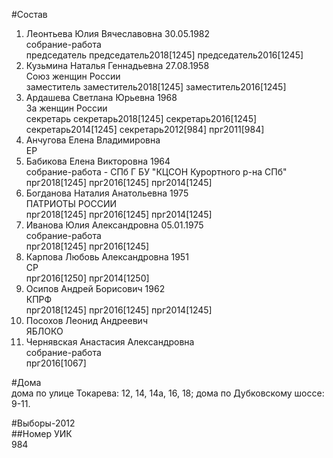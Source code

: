 #Состав  
1. Леонтьева Юлия Вячеславовна 30.05.1982  
    собрание-работа  
    председатель председатель2018[1245] председатель2016[1245]  
2. Кузьмина Наталья Геннадьевна 27.08.1958  
    Союз женщин России  
    заместитель заместитель2018[1245] заместитель2016[1245]  
3. Ардашева Светлана Юрьевна 1968  
    За женщин России  
    секретарь секретарь2018[1245] секретарь2016[1245] секретарь2014[1245] секретарь2012[984] прг2011[984]  
4. Анчугова Елена Владимировна  
    ЕР  
5. Бабикова Елена Викторовна 1964  
    собрание-работа - СПб Г БУ "КЦСОН Курортного р-на СПб"  
    прг2018[1245] прг2016[1245] прг2014[1245]  
6. Богданова Наталия Анатольевна 1975  
    ПАТРИОТЫ РОССИИ  
    прг2018[1245] прг2016[1245] прг2014[1245]  
7. Иванова Юлия Александровна 05.01.1975  
    собрание-работа  
    прг2018[1245] прг2016[1245]  
8. Карпова Любовь Александровна 1951  
    СР  
    прг2016[1250] прг2014[1250]  
9. Осипов Андрей Борисович 1962  
    КПРФ  
    прг2018[1245] прг2016[1245] прг2014[1245]  
10. Посохов Леонид Андреевич  
    ЯБЛОКО  
11. Чернявская Анастасия Александровна  
    собрание-работа  
    прг2016[1067]  
  
#Дома  
дома по улице Токарева: 12, 14, 14а, 16, 18; дома по Дубковскому шоссе: 9-11.  
  
#Выборы-2012  
##Номер УИК  
984  
